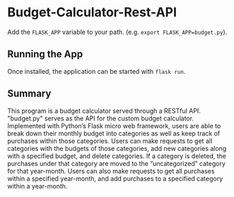 # Budget-Calculator-Rest-API

Add the `FLASK_APP` variable to your path. (e.g. `export FLASK_APP=budget.py`).

## Running the App

Once installed, the application can be started with `flask run`.


## Summary

This program is a budget calculator served through a RESTful API. "budget.py" serves as the API for the custom 
budget calculator. Implemented with Python’s Flask micro web framework, users are able to break down their 
monthly budget into categories as well as keep track of purchases within those categories. Users can make 
requests to get all categories with the budgets of those categories, add new categories along with a 
specified budget, and delete categories. If a category is deleted, the purchases under that category 
are moved to the “uncategorized” category for that year-month. Users can also make requests to get all 
purchases within a specified year-month, and add purchases to a specified category within a year-month.
